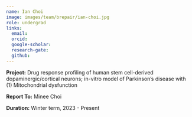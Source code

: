 ```yaml
---
name: Ian Choi
image: images/team/brepair/ian-choi.jpg
role: undergrad
links:
  email:
  orcid:
  google-scholar:
  research-gate:
  github:
---
```


<strong>Project:</strong> Drug response profiling of human stem cell-derived dopaminergic/cortical neurons; in-vitro model of Parkinson’s disease with (1) Mitochondrial dysfunction <br>

<strong>Report To:</strong> Minee Choi <br>

<strong>Duration:</strong> Winter term, 2023 - Present
